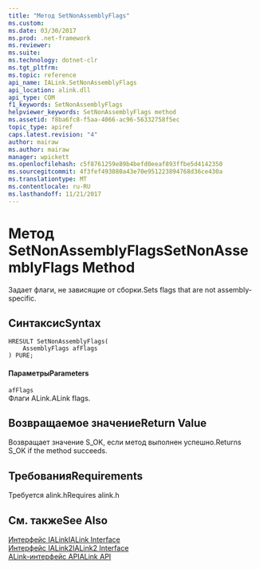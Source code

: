 ```yaml
---
title: "Метод SetNonAssemblyFlags"
ms.custom: 
ms.date: 03/30/2017
ms.prod: .net-framework
ms.reviewer: 
ms.suite: 
ms.technology: dotnet-clr
ms.tgt_pltfrm: 
ms.topic: reference
api_name: IALink.SetNonAssemblyFlags
api_location: alink.dll
api_type: COM
f1_keywords: SetNonAssemblyFlags
helpviewer_keywords: SetNonAssemblyFlags method
ms.assetid: f8ba6fc8-f5aa-4066-ac96-56332758f5ec
topic_type: apiref
caps.latest.revision: "4"
author: mairaw
ms.author: mairaw
manager: wpickett
ms.openlocfilehash: c5f8761259e89b4befd0eeaf893ffbe5d4142350
ms.sourcegitcommit: 4f3fef493080a43e70e951223894768d36ce430a
ms.translationtype: MT
ms.contentlocale: ru-RU
ms.lasthandoff: 11/21/2017
---
```

# <a name="setnonassemblyflags-method"></a><span data-ttu-id="c65b9-102">Метод SetNonAssemblyFlags</span><span class="sxs-lookup"><span data-stu-id="c65b9-102">SetNonAssemblyFlags Method</span></span>
<span data-ttu-id="c65b9-103">Задает флаги, не зависящие от сборки.</span><span class="sxs-lookup"><span data-stu-id="c65b9-103">Sets flags that are not assembly-specific.</span></span>  
  
## <a name="syntax"></a><span data-ttu-id="c65b9-104">Синтаксис</span><span class="sxs-lookup"><span data-stu-id="c65b9-104">Syntax</span></span>  
  
```  
HRESULT SetNonAssemblyFlags(  
    AssemblyFlags afFlags  
) PURE;  
```  
  
#### <a name="parameters"></a><span data-ttu-id="c65b9-105">Параметры</span><span class="sxs-lookup"><span data-stu-id="c65b9-105">Parameters</span></span>  
 `afFlags`  
 <span data-ttu-id="c65b9-106">Флаги ALink.</span><span class="sxs-lookup"><span data-stu-id="c65b9-106">ALink flags.</span></span>  
  
## <a name="return-value"></a><span data-ttu-id="c65b9-107">Возвращаемое значение</span><span class="sxs-lookup"><span data-stu-id="c65b9-107">Return Value</span></span>  
 <span data-ttu-id="c65b9-108">Возвращает значение S_OK, если метод выполнен успешно.</span><span class="sxs-lookup"><span data-stu-id="c65b9-108">Returns S_OK if the method succeeds.</span></span>  
  
## <a name="requirements"></a><span data-ttu-id="c65b9-109">Требования</span><span class="sxs-lookup"><span data-stu-id="c65b9-109">Requirements</span></span>  
 <span data-ttu-id="c65b9-110">Требуется alink.h</span><span class="sxs-lookup"><span data-stu-id="c65b9-110">Requires alink.h</span></span>  
  
## <a name="see-also"></a><span data-ttu-id="c65b9-111">См. также</span><span class="sxs-lookup"><span data-stu-id="c65b9-111">See Also</span></span>  
 [<span data-ttu-id="c65b9-112">Интерфейс IALink</span><span class="sxs-lookup"><span data-stu-id="c65b9-112">IALink Interface</span></span>](../../../../docs/framework/unmanaged-api/alink/ialink-interface.md)  
 [<span data-ttu-id="c65b9-113">Интерфейс IALink2</span><span class="sxs-lookup"><span data-stu-id="c65b9-113">IALink2 Interface</span></span>](../../../../docs/framework/unmanaged-api/alink/ialink2-interface.md)  
 [<span data-ttu-id="c65b9-114">ALink-интерфейс API</span><span class="sxs-lookup"><span data-stu-id="c65b9-114">ALink API</span></span>](../../../../docs/framework/unmanaged-api/alink/index.md)
